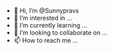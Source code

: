 - 👋 Hi, I’m @Sunnypravs
- 👀 I’m interested in ...
- 🌱 I’m currently learning ...
- 💞️ I’m looking to collaborate on ...
- 📫 How to reach me ...

<!---
Sunnypravs/Sunnypravs is a ✨ special ✨ repository because its `README.md` (this file) appears on your GitHub profile.
You can click the Preview link to take a look at your changes.
--->
